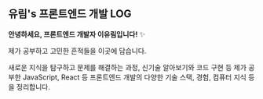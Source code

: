 
##  유림's 프론트엔드 개발 LOG

**안녕하세요, 프론트엔드 개발자 이유림입니다!** ✨

제가 공부하고 고민한 흔적들을 이곳에 담습니다.

새로운 지식을 탐구하고 문제를 해결하는 과정, 신기술 알아보기와 코드 구현 등 
제가 공부한 JavaScript, React 등 프론트엔드 개발의 다양한 기술 스택, 경험, 컴퓨터 지식 등을 정리합니다.

